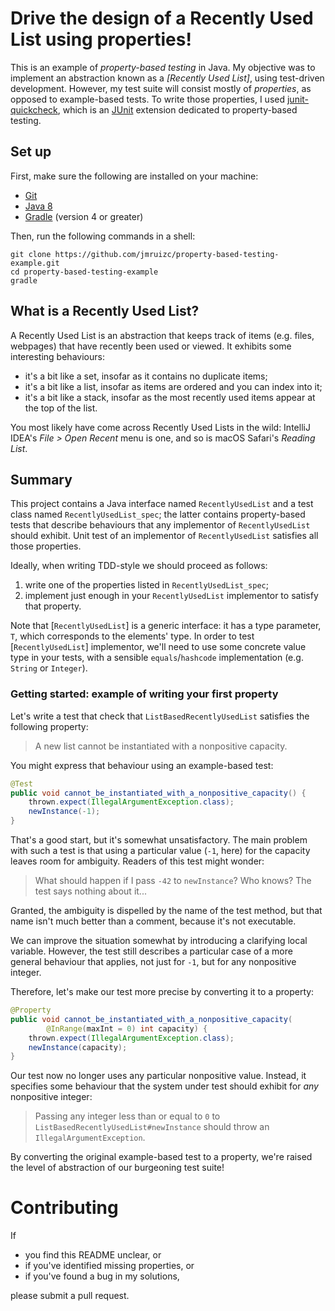 # Drive the design of a Recently Used List using properties!

This is an example of _property-based testing_ in Java.
My objective was to implement an abstraction known as a
_[Recently Used List]_, using test-driven development.
However, my test suite will consist mostly of _properties_,
as opposed to example-based tests.
To write those properties, I used [junit-quickcheck][junit-quickcheck],
which is an [JUnit][Junit] extension dedicated to property-based testing.

## Set up

First, make sure the following are installed on your machine:

* [Git][git]
* [Java 8][Java8]
* [Gradle][Gradle] (version 4 or greater)

Then, run the following commands in a shell:

```shell
git clone https://github.com/jmruizc/property-based-testing-example.git
cd property-based-testing-example
gradle
```

## What is a Recently Used List?

A Recently Used List is an abstraction that keeps track of items
(e.g. files, webpages) that have recently been used or viewed.
It exhibits some interesting behaviours:

* it's a bit like a set, insofar as it contains no duplicate items;
* it's a bit like a list, insofar as items are ordered and you can index into it;
* it's a bit like a stack, insofar as the most recently used items
  appear at the top of the list.

You most likely have come across Recently Used Lists in the wild:
IntelliJ IDEA's _File > Open Recent_ menu is one,
and so is macOS Safari's _Reading List_.

##  Summary

This project contains a Java interface named `RecentlyUsedList`
and a test class named `RecentlyUsedList_spec`;
the latter contains property-based tests that describe behaviours
that any implementor of `RecentlyUsedList` should exhibit.
Unit test of an implementor of `RecentlyUsedList`
satisfies all those properties.

Ideally, when writing TDD-style we should proceed as follows:

1. write one of the properties listed in `RecentlyUsedList_spec`;
2. implement just enough in your `RecentlyUsedList` implementor
   to satisfy that property.

Note that [`RecentlyUsedList`] is a generic interface:
it has a type parameter, `T`, which corresponds to the elements' type.
In order to test [`RecentlyUsedList`] implementor,
we'll need to use some concrete value type in your tests,
with a sensible `equals`/`hashcode` implementation (e.g. `String` or `Integer`).

### Getting started: example of writing your first property

Let's write a test that check that `ListBasedRecentlyUsedList`
satisfies the following property:

> A new list cannot be instantiated with a nonpositive capacity.

You might express that behaviour using an example-based test:

```java
@Test
public void cannot_be_instantiated_with_a_nonpositive_capacity() {
    thrown.expect(IllegalArgumentException.class);
    newInstance(-1);
}
```

That's a good start, but it's somewhat unsatisfactory.
The main problem with such a test is that using a particular value (`-1`, here)
for the capacity leaves room for ambiguity.
Readers of this test might wonder:

> What should happen if I pass `-42` to `newInstance`?
> Who knows? The test says nothing about it...

Granted, the ambiguity is dispelled by the name of the test method,
but that name isn't much better than a comment, because it's not executable.

We can improve the situation somewhat by introducing a clarifying local variable.
However, the test still describes a particular case of a more general behaviour
that applies, not just for `-1`, but for any nonpositive integer.

Therefore, let's make our test more precise by converting it to a property:

```java
@Property
public void cannot_be_instantiated_with_a_nonpositive_capacity(
        @InRange(maxInt = 0) int capacity) {
    thrown.expect(IllegalArgumentException.class);
    newInstance(capacity);
}
```

Our test now no longer uses any particular nonpositive value.
Instead, it specifies some behaviour that the system under test should
exhibit for _any_ nonpositive integer:

> Passing any integer less than or equal to `0`
to `ListBasedRecentlyUsedList#newInstance`
should throw an `IllegalArgumentException`.

By converting the original example-based test to a property,
we're raised the level of abstraction of our burgeoning test suite!

# Contributing

If

* you find this README unclear, or
* if you've identified missing properties, or
* if you've found a bug in my solutions,

please submit a pull request.

[git]: https://git-scm.com/
[Gradle]: https://gradle.org/
[Java8]: http://www.oracle.com/technetwork/java/javase/downloads/jdk8-downloads-2133151.html
[JUnit]: http://junit.org/junit4/
[junit-quickcheck]: https://github.com/pholser/junit-quickcheck
